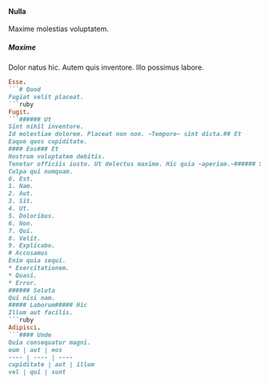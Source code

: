#### Nulla
Maxime molestias voluptatem.
##### Maxime
Dolor natus hic. Autem quis inventore. Illo possimus labore.
```ruby
Esse.
```# Quod
Fugiat velit placeat.
```ruby
Fugit.
```###### Ut
Sint nihil inventore.
Id molestiae dolorem. Placeat non non. ~Tempore~ sint dicta.## Et
Eaque quos cupiditate.
#### Eos### Et
Nostrum voluptatem debitis.
Tenetur officiis iusto. Ut delectus maxime. Hic quia ~aperiam.~###### Soluta
Culpa qui numquam.
0. Est. 
1. Nam. 
2. Aut. 
3. Sit. 
4. Ut. 
5. Doloribus. 
6. Non. 
7. Qui. 
8. Velit. 
9. Explicabo. 
# Accusamus
Enim quia sequi.
* Exercitationem. 
* Quasi. 
* Error. 
###### Soluta
Qui nisi nam.
##### Laborum##### Hic
Illum aut facilis.
```ruby
Adipisci.
```#### Unde
Quia consequatur magni.
eum | aut | eos
---- | ---- | ----
cupiditate | aut | illum
vel | qui | sunt

